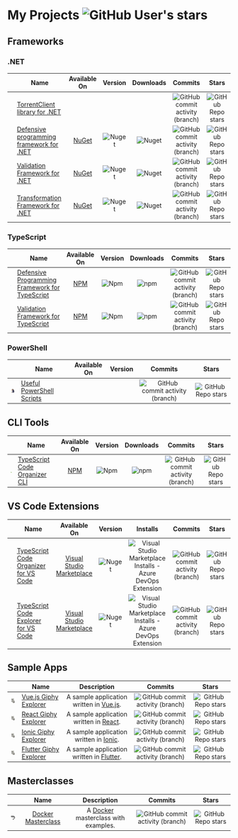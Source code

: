 # My Projects ![GitHub User's stars](https://img.shields.io/github/stars/aljazsim?&label=stars&color=yellow)

## Frameworks

### .NET

|                                                             | Name                                                                                                            |                             Available On                              |                                       Version                                       |                                Downloads                                |                                                               Commits                                                                |                                                                Stars                                                                 |
| :---------------------------------------------------------: | --------------------------------------------------------------------------------------------------------------- | :-------------------------------------------------------------------: | :---------------------------------------------------------------------------------: | :---------------------------------------------------------------------: | :----------------------------------------------------------------------------------------------------------------------------------: | :----------------------------------------------------------------------------------------------------------------------------------: |
|         ![logo](./doc/torrent-client-net-logo.png)          | [TorrentClient library for .NET](https://github.com/aljazsim/torrent-client-for-net)                            |                                                                       |                                                                                     |                                                                         |         ![GitHub commit activity (branch)](https://img.shields.io/github/commit-activity/t/aljazsim/torrent-client-for-net)          |         ![GitHub Repo stars](https://img.shields.io/github/stars/aljazsim/torrent-client-for-net?&label=stars&color=yellow)          |
| ![logo](./doc/defensive-programming-framework-net-logo.png) | [Defensive programming framework for .NET](https://github.com/aljazsim/defensive-programming-framework-for-net) | [NuGet](https://www.nuget.org/packages/DefensiveProgrammingFramework) | ![Nuget](https://img.shields.io/nuget/v/DefensiveProgrammingFramework?color=orange) | ![Nuget](https://img.shields.io/nuget/dt/DefensiveProgrammingFramework) | ![GitHub commit activity (branch)](https://img.shields.io/github/commit-activity/t/aljazsim/defensive-programming-framework-for-net) | ![GitHub Repo stars](https://img.shields.io/github/stars/aljazsim/defensive-programming-framework-for-net?&label=stars&color=yellow) |
|      ![logo](./doc/validation-framework-net-logo.png)       | [Validation Framework for .NET](https://github.com/aljazsim/validation-framework-for-net)                       |      [NuGet](https://www.nuget.org/packages/ValidationFramework)      |      ![Nuget](https://img.shields.io/nuget/v/ValidationFramework?color=orange)      |      ![Nuget](https://img.shields.io/nuget/dt/ValidationFramework)      |      ![GitHub commit activity (branch)](https://img.shields.io/github/commit-activity/t/aljazsim/validation-framework-for-net)       |      ![GitHub Repo stars](https://img.shields.io/github/stars/aljazsim/validation-framework-for-net?&label=stars&color=yellow)       |
|    ![logo](./doc/transformation-framework-net-logo.png)     | [Transformation Framework for .NET](https://github.com/aljazsim/transformation-framework-for-net)               |    [NuGet](https://www.nuget.org/packages/TransformationFramework)    |    ![Nuget](https://img.shields.io/nuget/v/TransformationFramework?color=orange)    |    ![Nuget](https://img.shields.io/nuget/dt/TransformationFramework)    |    ![GitHub commit activity (branch)](https://img.shields.io/github/commit-activity/t/aljazsim/transformation-framework-for-net)     |    ![GitHub Repo stars](https://img.shields.io/github/stars/aljazsim/transformation-framework-for-net?&label=stars&color=yellow)     |

### TypeScript

|                                                             | Name                                                                                                                         |                             Available On                             |                                      Version                                      |                               Downloads                               |                                                                   Commits                                                                   |                                                                    Stars                                                                    |
| :---------------------------------------------------------: | ---------------------------------------------------------------------------------------------------------------------------- | :------------------------------------------------------------------: | :-------------------------------------------------------------------------------: | :-------------------------------------------------------------------: | :-----------------------------------------------------------------------------------------------------------------------------------------: | :-----------------------------------------------------------------------------------------------------------------------------------------: |
| ![logo](./doc/defensive-programming-framework-net-logo.png) | [Defensive Programming Framework for TypeScript](https://github.com/aljazsim/defensive-programming-framework-for-typescript) | [NPM](https://www.npmjs.com/package/defensive-programming-framework) | ![Npm](https://img.shields.io/npm/v/defensive-programming-framework?color=orange) | ![npm](https://img.shields.io/npm/dt/defensive-programming-framework) | ![GitHub commit activity (branch)](https://img.shields.io/github/commit-activity/t/aljazsim/defensive-programming-framework-for-typescript) | ![GitHub Repo stars](https://img.shields.io/github/stars/aljazsim/defensive-programming-framework-for-typescript?&label=stars&color=yellow) |
|      ![logo](./doc/validation-framework-net-logo.png)       | [Validation Framework for TypeScript](https://github.com/aljazsim/validation-framework-for-typescript)                       |     [NPM](https://www.npmjs.com/package/validation-framework-ts)     |     ![Npm](https://img.shields.io/npm/v/validation-framework-ts?color=orange)     |     ![npm](https://img.shields.io/npm/dt/validation-framework-ts)     |      ![GitHub commit activity (branch)](https://img.shields.io/github/commit-activity/t/aljazsim/validation-framework-for-typescript)       |      ![GitHub Repo stars](https://img.shields.io/github/stars/aljazsim/validation-framework-for-typescript?&label=stars&color=yellow)       |

### PowerShell

|                                            | Name                                                                        | Available On | Version |                                                     Commits                                                     |                                                      Stars                                                      |
| :----------------------------------------: | --------------------------------------------------------------------------- | :----------: | :-----: | :-------------------------------------------------------------------------------------------------------------: | :-------------------------------------------------------------------------------------------------------------: |
| ![logo](./doc/powershell-scripts-logo.png) | [Useful PowerShell Scripts](https://github.com/aljazsim/powershell-scripts) |              |         | ![GitHub commit activity (branch)](https://img.shields.io/github/commit-activity/t/aljazsim/powershell-scripts) | ![GitHub Repo stars](https://img.shields.io/github/stars/aljazsim/powershell-scripts?&label=stars&color=yellow) |

## CLI Tools

|                                                           | Name                                                                                       |                 Available On                  |                          Version                           |                   Downloads                    |                                                          Commits                                                           |                                                           Stars                                                            |
| :-------------------------------------------------------: | ------------------------------------------------------------------------------------------ | :-------------------------------------------: | :--------------------------------------------------------: | :--------------------------------------------: | :------------------------------------------------------------------------------------------------------------------------: | :------------------------------------------------------------------------------------------------------------------------: |
| ![logo](./doc/typescript-class-organizer-for-vs-logo.png) | [TypeScript Code Organizer CLI](https://github.com/aljazsim/cli-typescript-code-organizer) | [NPM](https://www.npmjs.com/package/tsco-cli) | ![Npm](https://img.shields.io/npm/v/tsco-cli?color=orange) | ![npm](https://img.shields.io/npm/dt/tsco-cli) | ![GitHub commit activity (branch)](https://img.shields.io/github/commit-activity/t/aljazsim/cli-typescript-code-organizer) | ![GitHub Repo stars](https://img.shields.io/github/stars/aljazsim/cli-typescript-code-organizer?&label=stars&color=yellow) |

## VS Code Extensions

|                                                           | Name                                                                                                   |                                          Available On                                          |                                         Version                                         |                                                                          Installs                                                                          |                                                            Commits                                                             |                                                             Stars                                                              |
| :-------------------------------------------------------: | ------------------------------------------------------------------------------------------------------ | :--------------------------------------------------------------------------------------------: | :-------------------------------------------------------------------------------------: | :--------------------------------------------------------------------------------------------------------------------------------------------------------: | :----------------------------------------------------------------------------------------------------------------------------: | :----------------------------------------------------------------------------------------------------------------------------: |
| ![logo](./doc/typescript-class-organizer-for-vs-logo.png) | [TypeScript Code Organizer for VS Code](https://github.com/aljazsim/vs-code-typescript-code-organizer) | [Visual Studio Marketplace](https://marketplace.visualstudio.com/items?itemName=aljazsim.tsco) | ![Nuget](https://img.shields.io/visual-studio-marketplace/v/aljazsim.tsco?color=orange) | ![Visual Studio Marketplace Installs - Azure DevOps Extension](https://img.shields.io/visual-studio-marketplace/azure-devops/installs/total/aljazsim.tsco) | ![GitHub commit activity (branch)](https://img.shields.io/github/commit-activity/t/aljazsim/vs-code-typescript-code-organizer) | ![GitHub Repo stars](https://img.shields.io/github/stars/aljazsim/vs-code-typescript-code-organizer?&label=stars&color=yellow) |
|  ![logo](./doc/typescript-code-explorer-for-vs-logo.png)  | [TypeScript Code Explorer for VS Code](https://github.com/aljazsim/vs-code-typescript-code-explorer)   | [Visual Studio Marketplace](https://marketplace.visualstudio.com/items?itemName=aljazsim.tsce) | ![Nuget](https://img.shields.io/visual-studio-marketplace/v/aljazsim.tsce?color=orange) | ![Visual Studio Marketplace Installs - Azure DevOps Extension](https://img.shields.io/visual-studio-marketplace/azure-devops/installs/total/aljazsim.tsce) | ![GitHub commit activity (branch)](https://img.shields.io/github/commit-activity/t/aljazsim/vs-code-typescript-code-explorer)  | ![GitHub Repo stars](https://img.shields.io/github/stars/aljazsim/vs-code-typescript-code-explorer?&label=stars&color=yellow)  |

## Sample Apps

|                                        | Name                                                                         |                              Description                              |                                                       Commits                                                       |                                                        Stars                                                        |
| :------------------------------------: | ---------------------------------------------------------------------------- | :-------------------------------------------------------------------: | :-----------------------------------------------------------------------------------------------------------------: | :-----------------------------------------------------------------------------------------------------------------: |
| ![logo](./doc/giphy-explorer-logo.png) | [Vue.js Giphy Explorer](https://github.com/aljazsim/vue-giphy-explorer)      |     A sample application written in [Vue.js](https://vuejs.org/).     |   ![GitHub commit activity (branch)](https://img.shields.io/github/commit-activity/t/aljazsim/vue-giphy-explorer)   |   ![GitHub Repo stars](https://img.shields.io/github/stars/aljazsim/vue-giphy-explorer?&label=stars&color=yellow)   |
| ![logo](./doc/giphy-explorer-logo.png) | [React Giphy Explorer](https://github.com/aljazsim/react-giphy-explorer)     |     A sample application written in [React](https://react.dev/).      |  ![GitHub commit activity (branch)](https://img.shields.io/github/commit-activity/t/aljazsim/react-giphy-explorer)  |  ![GitHub Repo stars](https://img.shields.io/github/stars/aljazsim/react-giphy-explorer?&label=stars&color=yellow)  |
| ![logo](./doc/giphy-explorer-logo.png) | [Ionic Giphy Explorer](https://github.com/aljazsim/ionic-giphy-explorer)     | A sample application written in [Ionic](https://ionicframework.com/). |  ![GitHub commit activity (branch)](https://img.shields.io/github/commit-activity/t/aljazsim/ionic-giphy-explorer)  |  ![GitHub Repo stars](https://img.shields.io/github/stars/aljazsim/ionic-giphy-explorer?&label=stars&color=yellow)  |
| ![logo](./doc/giphy-explorer-logo.png) | [Flutter Giphy Explorer](https://github.com/aljazsim/Flutter-giphy-explorer) |   A sample application written in [Flutter](https://flutter.dev/).    | ![GitHub commit activity (branch)](https://img.shields.io/github/commit-activity/t/aljazsim/flutter-giphy-explorer) | ![GitHub Repo stars](https://img.shields.io/github/stars/aljazsim/flutter-giphy-explorer?&label=stars&color=yellow) |

## Masterclasses

|                                            |                                     Name                                      |                          Description                           |                                                         Commits                                                          |                                                          Stars                                                           |
| :----------------------------------------: | :---------------------------------------------------------------------------: | :------------------------------------------------------------: | :----------------------------------------------------------------------------------------------------------------------: | :----------------------------------------------------------------------------------------------------------------------: |
| ![logo](./doc/docker-masterclass-logo.png) | [Docker Masterclass](https://github.com/aljazsim/docker-masterclass-examples) | A [Docker](https://www.docker.com/) masterclass with examples. | ![GitHub commit activity (branch)](https://img.shields.io/github/commit-activity/t/aljazsim/docker-masterclass-examples) | ![GitHub Repo stars](https://img.shields.io/github/stars/aljazsim/docker-masterclass-examples?&label=stars&color=yellow) |
